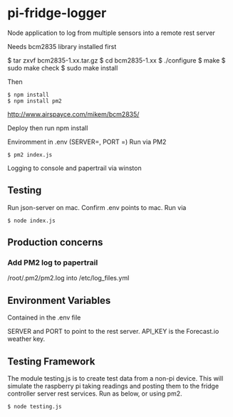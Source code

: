 # pi-fridge-logger
Node application to log from multiple sensors into a remote rest server

Needs bcm2835 library installed first

$ tar zxvf bcm2835-1.xx.tar.gz
$ cd bcm2835-1.xx
$ ./configure
$ make
$ sudo make check
$ sudo make install

Then

```
$ npm install
$ npm install pm2
```

http://www.airspayce.com/mikem/bcm2835/

Deploy then run npm install

Enviromment in .env (SERVER=, PORT =)
Run via PM2

```
$ pm2 index.js
```
Logging to console and papertrail via winston

## Testing

Run json-server on mac.
Confirm .env points to mac.
Run via
```
$ node index.js
```

## Production concerns

### Add PM2 log to papertrail

/root/.pm2/pm2.log into
/etc/log_files.yml

## Environment Variables

Contained in the .env file

SERVER and PORT to point to the rest server.
API_KEY is the Forecast.io weather key.

## Testing Framework

The module testing.js is to create test data from a non-pi device. This will simulate the raspberry pi taking readings and posting them to the fridge controller server rest services. Run as below, or using pm2.

```
$ node testing.js
```

